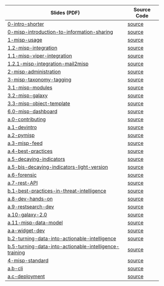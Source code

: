 | Slides (PDF) | Source Code |
| ------------ | ----------- |
| [0-intro-shorter](https://www.misp-project.org/misp-training/0-intro-shorter.pdf) | [source](https://github.com/MISP/misp-training/tree/main/0-intro-shorter) |
| [0-misp-introduction-to-information-sharing](https://www.misp-project.org/misp-training/0-misp-introduction-to-information-sharing.pdf) | [source](https://github.com/MISP/misp-training/tree/main/0-misp-introduction-to-information-sharing) |
| [1-misp-usage](https://www.misp-project.org/misp-training/1-misp-usage.pdf) | [source](https://github.com/MISP/misp-training/tree/main/1-misp-usage) |
| [1.2-misp-integration](https://www.misp-project.org/misp-training/1.2-misp-integration.pdf) | [source](https://github.com/MISP/misp-training/tree/main/1.2-misp-integration) |
| [1.1-misp-viper-integration](https://www.misp-project.org/misp-training/1.1-misp-viper-integration.pdf) | [source](https://github.com/MISP/misp-training/tree/main/1.1-misp-viper-integration) |
| [1.2.1-misp-integration-mail2misp](https://www.misp-project.org/misp-training/1.2.1-misp-integration-mail2misp.pdf) | [source](https://github.com/MISP/misp-training/tree/main/1.2.1-misp-integration-mail2misp) |
| [2-misp-administration](https://www.misp-project.org/misp-training/2-misp-administration.pdf) | [source](https://github.com/MISP/misp-training/tree/main/2-misp-administration) |
| [3-misp-taxonomy-tagging](https://www.misp-project.org/misp-training/3-misp-taxonomy-tagging.pdf) | [source](https://github.com/MISP/misp-training/tree/main/3-misp-taxonomy-tagging) |
| [3.1-misp-modules](https://www.misp-project.org/misp-training/3.1-misp-modules.pdf) | [source](https://github.com/MISP/misp-training/tree/main/3.1-misp-modules) |
| [3.2-misp-galaxy](https://www.misp-project.org/misp-training/3.2-misp-galaxy.pdf) | [source](https://github.com/MISP/misp-training/tree/main/3.2-misp-galaxy) |
| [3.3-misp-object-template](https://www.misp-project.org/misp-training/3.3-misp-object-template.pdf) | [source](https://github.com/MISP/misp-training/tree/main/3.3-misp-object-template) |
| [6.0-misp-dashboard](https://www.misp-project.org/misp-training/6.0-misp-dashboard.pdf) | [source](https://github.com/MISP/misp-training/tree/main/6.0-misp-dashboard) |
| [a.0-contributing](https://www.misp-project.org/misp-training/a.0-contributing.pdf) | [source](https://github.com/MISP/misp-training/tree/main/a.0-contributing) |
| [a.1-devintro](https://www.misp-project.org/misp-training/a.1-devintro.pdf) | [source](https://github.com/MISP/misp-training/tree/main/a.1-devintro) |
| [a.2-pymisp](https://www.misp-project.org/misp-training/a.2-pymisp.pdf) | [source](https://github.com/MISP/misp-training/tree/main/a.2-pymisp) |
| [a.3-misp-feed](https://www.misp-project.org/misp-training/a.3-misp-feed.pdf) | [source](https://github.com/MISP/misp-training/tree/main/a.3-misp-feed) |
| [a.4-best-practices](https://www.misp-project.org/misp-training/a.4-best-practices.pdf) | [source](https://github.com/MISP/misp-training/tree/main/a.4-best-practices) |
| [a.5-decaying-indicators](https://www.misp-project.org/misp-training/a.5-decaying-indicators.pdf) | [source](https://github.com/MISP/misp-training/tree/main/a.5-decaying-indicators) |
| [a.5-bis-decaying-indicators-light-version](https://www.misp-project.org/misp-training/a.5-bis-decaying-indicators-light-version.pdf) | [source](https://github.com/MISP/misp-training/tree/main/a.5-bis-decaying-indicators-light-version) |
| [a.6-forensic](https://www.misp-project.org/misp-training/a.6-forensic.pdf) | [source](https://github.com/MISP/misp-training/tree/main/a.6-forensic) |
| [a.7-rest-API](https://www.misp-project.org/misp-training/a.7-rest-API.pdf) | [source](https://github.com/MISP/misp-training/tree/main/a.7-rest-API) |
| [b.1-best-practices-in-threat-intelligence](https://www.misp-project.org/misp-training/b.1-best-practices-in-threat-intelligence.pdf) | [source](https://github.com/MISP/misp-training/tree/main/b.1-best-practices-in-threat-intelligence) |
| [a.8-dev-hands-on](https://www.misp-project.org/misp-training/a.8-dev-hands-on.pdf) | [source](https://github.com/MISP/misp-training/tree/main/a.8-dev-hands-on) |
| [a.9-restsearch-dev](https://www.misp-project.org/misp-training/a.9-restsearch-dev.pdf) | [source](https://github.com/MISP/misp-training/tree/main/a.9-restsearch-dev) |
| [a.10-galaxy-2.0](https://www.misp-project.org/misp-training/a.10-galaxy-2.0.pdf) | [source](https://github.com/MISP/misp-training/tree/main/a.10-galaxy-2.0) |
| [a.11-misp-data-model](https://www.misp-project.org/misp-training/a.11-misp-data-model.pdf) | [source](https://github.com/MISP/misp-training/tree/main/a.11-misp-data-model) |
| [a.a-widget-dev](https://www.misp-project.org/misp-training/a.a-widget-dev.pdf) | [source](https://github.com/MISP/misp-training/tree/main/a.a-widget-dev) |
| [b.2-turning-data-into-actionable-intelligence](https://www.misp-project.org/misp-training/b.2-turning-data-into-actionable-intelligence.pdf) | [source](https://github.com/MISP/misp-training/tree/main/b.2-turning-data-into-actionable-intelligence) |
| [b.5-turning-data-into-actionable-intelligence-training](https://www.misp-project.org/misp-training/b.5-turning-data-into-actionable-intelligence-training.pdf) | [source](https://github.com/MISP/misp-training/tree/main/b.5-turning-data-into-actionable-intelligence-training) |
| [4-misp-standard](https://www.misp-project.org/misp-training/4-misp-standard.pdf) | [source](https://github.com/MISP/misp-training/tree/main/4-misp-standard) |
| [a.b-cli](https://www.misp-project.org/misp-training/a.b-cli.pdf) | [source](https://github.com/MISP/misp-training/tree/main/a.b-cli) |
| [a.c-deployment](https://www.misp-project.org/misp-training/a.c-deployment.pdf) | [source](https://github.com/MISP/misp-training/tree/main/a.c-deployment) |
